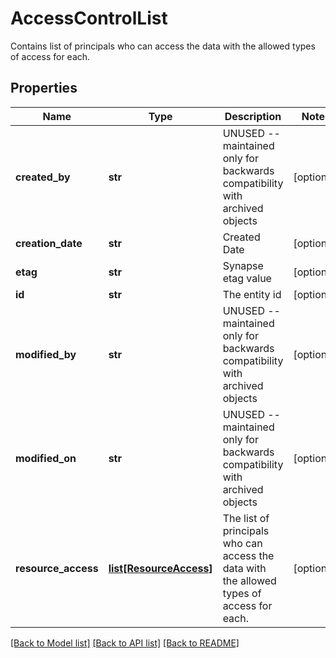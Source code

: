# AccessControlList

Contains list of principals who can access the data with the allowed types of access for each.
## Properties
Name | Type | Description | Notes
------------ | ------------- | ------------- | -------------
**created_by** | **str** | UNUSED -- maintained only for backwards compatibility with archived objects | [optional] 
**creation_date** | **str** | Created Date | [optional] 
**etag** | **str** | Synapse etag value | [optional] 
**id** | **str** | The entity id | [optional] 
**modified_by** | **str** | UNUSED -- maintained only for backwards compatibility with archived objects | [optional] 
**modified_on** | **str** | UNUSED -- maintained only for backwards compatibility with archived objects | [optional] 
**resource_access** | [**list[ResourceAccess]**](ResourceAccess.md) | The list of principals who can access the data with the allowed types of access for each. | [optional] 

[[Back to Model list]](../README.md#documentation-for-models) [[Back to API list]](../README.md#documentation-for-api-endpoints) [[Back to README]](../README.md)


